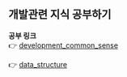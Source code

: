## 개발관련 지식 공부하기

**공부 링크**<br>
👉 [development_common_sense](https://github.com/JaeYeopHan/Interview_Question_for_Beginner/tree/master/Development_common_sense)

👉 [data_structure](https://github.com/JaeYeopHan/Interview_Question_for_Beginner/tree/master/DataStructure)
